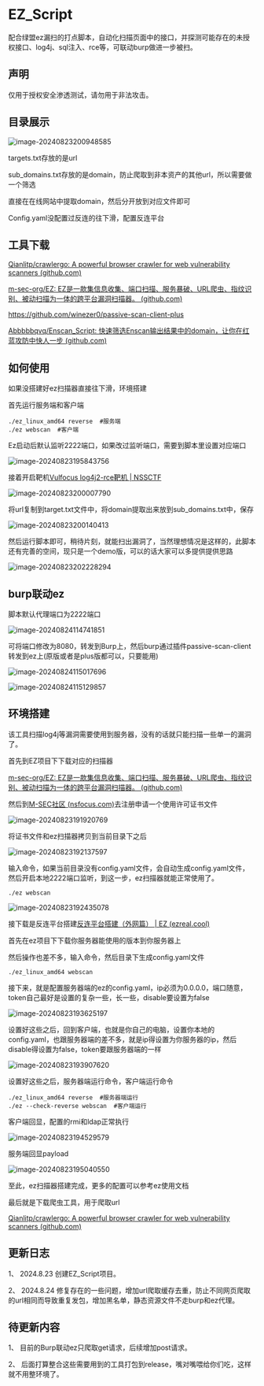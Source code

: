# EZ_Script

配合绿盟ez漏扫的打点脚本，自动化扫描页面中的接口，并探测可能存在的未授权接口、log4j、sql注入、rce等，可联动burp做进一步被扫。

## 声明

仅用于授权安全渗透测试，请勿用于非法攻击。

## 目录展示

![image-20240823200948585](https://github.com/Abbbbbqvq/EZ_Script/blob/main/images/image-20240823200948585.png)

targets.txt存放的是url

sub_domains.txt存放的是domain，防止爬取到非本资产的其他url，所以需要做一个筛选

直接在在线网站中提取domain，然后分开放到对应文件即可

Config.yaml没配置过反连的往下滑，配置反连平台

## 工具下载

[Qianlitp/crawlergo: A powerful browser crawler for web vulnerability scanners (github.com)](https://github.com/Qianlitp/crawlergo)

[m-sec-org/EZ: EZ是一款集信息收集、端口扫描、服务暴破、URL爬虫、指纹识别、被动扫描为一体的跨平台漏洞扫描器。 (github.com)](https://github.com/m-sec-org/EZ)

https://github.com/winezer0/passive-scan-client-plus

[Abbbbbqvq/Enscan_Script: 快速筛选Enscan输出结果中的domain，让你在红蓝攻防中快人一步 (github.com)](https://github.com/Abbbbbqvq/Enscan_Script)

## 如何使用

如果没搭建好ez扫描器直接往下滑，环境搭建

首先运行服务端和客户端

```
./ez_linux_amd64 reverse  #服务端
./ez webscan  #客户端
```

Ez启动后默认监听2222端口，如果改过监听端口，需要到脚本里设置对应端口

![image-20240823195843756](https://github.com/Abbbbbqvq/EZ_Script/blob/main/images/image-20240823195843756.png)

接着开启靶机[Vulfocus log4j2-rce靶机 | NSSCTF](https://www.nssctf.cn/problem/1125)

![image-20240823200007790](https://github.com/Abbbbbqvq/EZ_Script/blob/main/images/image-20240823200007790.png)

将url复制到target.txt文件中，将domain提取出来放到sub_domains.txt中，保存

![image-20240823200140413](https://github.com/Abbbbbqvq/EZ_Script/blob/main/images/image-20240823200140413.png)

然后运行脚本即可，稍待片刻，就能扫出漏洞了，当然理想情况是这样的，此脚本还有完善的空间，现只是一个demo版，可以的话大家可以多提供提供思路

![image-20240823202228294](https://github.com/Abbbbbqvq/EZ_Script/blob/main/images/image-20240823202228294.png)

## burp联动ez

脚本默认代理端口为2222端口

![image-20240824114741851](https://github.com/Abbbbbqvq/EZ_Script/blob/main/images/image-20240824114741851.png)

可将端口修改为8080，转发到Burp上，然后burp通过插件passive-scan-client转发到ez上(原版或者是plus版都可以，只要能用)

![image-20240824115017696](https://github.com/Abbbbbqvq/EZ_Script/blob/main/images/image-20240824115017696.png)

![image-20240824115129857](https://github.com/Abbbbbqvq/EZ_Script/blob/main/images/image-20240824115129857.png)



## 环境搭建

该工具扫描log4j等漏洞需要使用到服务器，没有的话就只能扫描一些单一的漏洞了。

首先到EZ项目下下载对应的扫描器

[m-sec-org/EZ: EZ是一款集信息收集、端口扫描、服务暴破、URL爬虫、指纹识别、被动扫描为一体的跨平台漏洞扫描器。 (github.com)](https://github.com/m-sec-org/EZ)

然后到[M-SEC社区 (nsfocus.com)](https://msec.nsfocus.com/)去注册申请一个使用许可证书文件

![image-20240823191920769](https://github.com/Abbbbbqvq/EZ_Script/blob/main/images/image-20240823191920769.png)

将证书文件和ez扫描器拷贝到当前目录下之后

![image-20240823192137597](https://github.com/Abbbbbqvq/EZ_Script/blob/main/images/image-20240823192137597.png)

输入命令，如果当前目录没有config.yaml文件，会自动生成config.yaml文件，然后开启本地2222端口监听，到这一步，ez扫描器就能正常使用了。

```
./ez webscan
```

![image-20240823192435078](https://github.com/Abbbbbqvq/EZ_Script/blob/main/images/image-20240823192435078.png)

接下载是反连平台搭建[反连平台搭建（外网篇） | EZ (ezreal.cool)](https://docs.ezreal.cool/docs/EZUSE/ez-reverse)

首先在ez项目下下载你服务器能使用的版本到你服务器上

然后操作也差不多，输入命令，然后目录下生成config.yaml文件

```
./ez_linux_amd64 webscan
```

接下来，就是配置服务器端的ez的config.yaml，ip必须为0.0.0.0，端口随意，token自己最好是设置的复杂一些，长一些，disable要设置为false

![image-20240823193625197](https://github.com/Abbbbbqvq/EZ_Script/blob/main/images/image-20240823193625197.png)

设置好这些之后，回到客户端，也就是你自己的电脑，设置你本地的config.yaml，也跟服务器端的差不多，就是ip得设置为你服务器的ip，然后disable得设置为false，token要跟服务器端的一样

![image-20240823193907620](https://github.com/Abbbbbqvq/EZ_Script/blob/main/images/image-20240823193907620.png)

设置好这些之后，服务器端运行命令，客户端运行命令

```
./ez_linux_amd64 reverse  #服务器端运行
./ez --check-reverse webscan  #客户端运行
```

客户端回显，配置的rmi和ldap正常执行

![image-20240823194529579](https://github.com/Abbbbbqvq/EZ_Script/blob/main/images/image-20240823194529579.png)

服务端回显payload

![image-20240823195040550](https://github.com/Abbbbbqvq/EZ_Script/blob/main/images/image-20240823195040550.png)

至此，ez扫描器搭建完成，更多的配置可以参考ez使用文档

最后就是下载爬虫工具，用于爬取url

[Qianlitp/crawlergo: A powerful browser crawler for web vulnerability scanners (github.com)](https://github.com/Qianlitp/crawlergo)

## 更新日志
1、 2024.8.23 创建EZ_Script项目。

2、 2024.8.24 修复存在的一些问题，增加url爬取缓存去重，防止不同网页爬取的url相同而导致重复发包，增加黑名单，静态资源文件不走burp和ez代理。

## 待更新内容
1、 目前的Burp联动ez只爬取get请求，后续增加post请求。

2、 后面打算整合这些需要用到的工具打包到release，嘴对嘴喂给你们吃，这样就不用整环境了。
